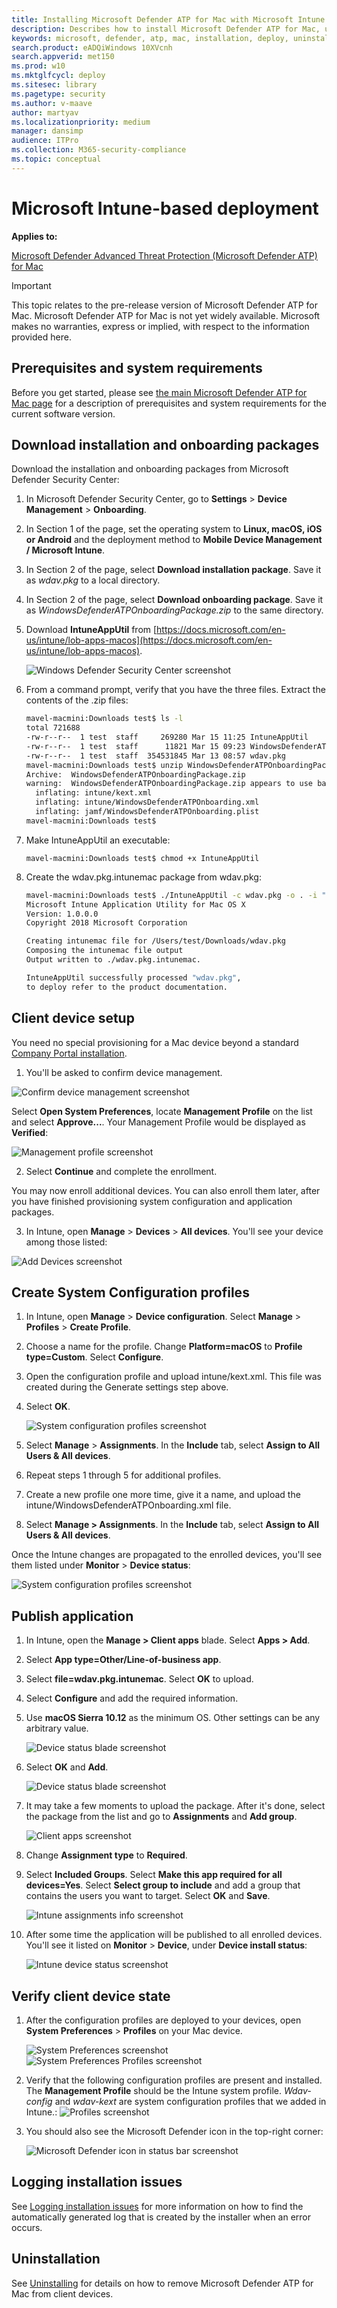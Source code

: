 ```yaml
---
title: Installing Microsoft Defender ATP for Mac with Microsoft Intune
description: Describes how to install Microsoft Defender ATP for Mac, using Microsoft Intune.
keywords: microsoft, defender, atp, mac, installation, deploy, uninstallation, intune, jamf, macos, mojave, high sierra, sierra
search.product: eADQiWindows 10XVcnh
search.appverid: met150
ms.prod: w10
ms.mktglfcycl: deploy
ms.sitesec: library
ms.pagetype: security
ms.author: v-maave
author: martyav
ms.localizationpriority: medium
manager: dansimp
audience: ITPro
ms.collection: M365-security-compliance 
ms.topic: conceptual
---
```


# Microsoft Intune-based deployment

**Applies to:**

[Microsoft Defender Advanced Threat Protection (Microsoft Defender ATP) for Mac](microsoft-defender-atp-mac.md)

>[!IMPORTANT]
>This topic relates to the pre-release version of Microsoft Defender ATP for Mac. Microsoft Defender ATP for Mac is not yet widely available. Microsoft makes no warranties, express or implied, with respect to the information provided here.

## Prerequisites and system requirements

Before you get started, please see [the main Microsoft Defender ATP for Mac page](microsoft-defender-atp-mac.md) for a description of prerequisites and system requirements for the current software version.

## Download installation and onboarding packages

Download the installation and onboarding packages from Microsoft Defender Security Center:

1. In Microsoft Defender Security Center, go to **Settings** > **Device Management** > **Onboarding**.
2. In Section 1 of the page, set the operating system to **Linux, macOS, iOS or Android** and the deployment method to **Mobile Device Management / Microsoft Intune**.
3. In Section 2 of the page, select **Download installation package**. Save it as _wdav.pkg_ to a local directory.
4. In Section 2 of the page, select **Download onboarding package**. Save it as _WindowsDefenderATPOnboardingPackage.zip_ to the same directory.
5. Download **IntuneAppUtil** from [https://docs.microsoft.com/en-us/intune/lob-apps-macos](https://docs.microsoft.com/en-us/intune/lob-apps-macos).

    ![Windows Defender Security Center screenshot](images/MDATP_2_DownloadPackages.png)

6. From a command prompt, verify that you have the three files.
    Extract the contents of the .zip files:

    ```bash
    mavel-macmini:Downloads test$ ls -l
    total 721688
    -rw-r--r--  1 test  staff     269280 Mar 15 11:25 IntuneAppUtil
    -rw-r--r--  1 test  staff      11821 Mar 15 09:23 WindowsDefenderATPOnboardingPackage.zip
    -rw-r--r--  1 test  staff  354531845 Mar 13 08:57 wdav.pkg
    mavel-macmini:Downloads test$ unzip WindowsDefenderATPOnboardingPackage.zip
    Archive:  WindowsDefenderATPOnboardingPackage.zip
    warning:  WindowsDefenderATPOnboardingPackage.zip appears to use backslashes as path separators
      inflating: intune/kext.xml
      inflating: intune/WindowsDefenderATPOnboarding.xml
      inflating: jamf/WindowsDefenderATPOnboarding.plist
    mavel-macmini:Downloads test$
    ```

7. Make IntuneAppUtil an executable:

    ```mavel-macmini:Downloads test$ chmod +x IntuneAppUtil```

8. Create the wdav.pkg.intunemac package from wdav.pkg:

    ```bash
    mavel-macmini:Downloads test$ ./IntuneAppUtil -c wdav.pkg -o . -i "com.microsoft.wdav" -n "1.0.0"
    Microsoft Intune Application Utility for Mac OS X
    Version: 1.0.0.0
    Copyright 2018 Microsoft Corporation

    Creating intunemac file for /Users/test/Downloads/wdav.pkg
    Composing the intunemac file output
    Output written to ./wdav.pkg.intunemac.

    IntuneAppUtil successfully processed "wdav.pkg",
    to deploy refer to the product documentation.
    ```

## Client device setup

You need no special provisioning for a Mac device beyond a standard [Company Portal installation](https://docs.microsoft.com/en-us/intune-user-help/enroll-your-device-in-intune-macos-cp).

1. You'll be asked to confirm device management.

![Confirm device management screenshot](images/MDATP_3_ConfirmDeviceMgmt.png)

Select **Open System Preferences**, locate **Management Profile** on the list and select **Approve...**. Your Management Profile would be displayed as **Verified**:

![Management profile screenshot](images/MDATP_4_ManagementProfile.png)

2. Select **Continue** and complete the enrollment.

You may now enroll additional devices. You can also enroll them later, after you have finished provisioning system configuration and application packages.

3. In Intune, open **Manage** > **Devices** > **All devices**. You'll see your device among those listed:

![Add Devices screenshot](images/MDATP_5_allDevices.png)

## Create System Configuration profiles

1. In Intune, open **Manage** > **Device configuration**. Select **Manage** > **Profiles** > **Create Profile**.
2. Choose a name for the profile. Change **Platform=macOS** to **Profile type=Custom**. Select **Configure**.
3. Open the configuration profile and upload intune/kext.xml. This file was created during the Generate settings step above.
4. Select **OK**.

    ![System configuration profiles screenshot](images/MDATP_6_SystemConfigurationProfiles.png)

5. Select **Manage** > **Assignments**. In the **Include** tab, select **Assign to All Users & All devices**.
6. Repeat steps 1 through 5 for additional profiles.
7. Create a new profile one more time, give it a name, and upload the intune/WindowsDefenderATPOnboarding.xml file.
8. Select **Manage > Assignments**.  In the **Include** tab, select **Assign to All Users & All devices**.

Once the Intune changes are propagated to the enrolled devices, you'll see them listed under **Monitor** > **Device status**:

![System configuration profiles screenshot](images/MDATP_7_DeviceStatusBlade.png)

## Publish application

1. In Intune, open the **Manage > Client apps** blade. Select **Apps > Add**.
2. Select **App type=Other/Line-of-business app**.
3. Select **file=wdav.pkg.intunemac**. Select **OK** to upload.
4. Select **Configure** and add the required information.
5. Use **macOS Sierra 10.12** as the minimum OS. Other settings can be any arbitrary value.

    ![Device status blade screenshot](images/MDATP_8_IntuneAppInfo.png)

6. Select **OK** and **Add**.

    ![Device status blade screenshot](images/MDATP_9_IntunePkgInfo.png)

7. It may take a few moments to upload the package. After it's done, select the package from the list and go to **Assignments** and **Add group**.

    ![Client apps screenshot](images/MDATP_10_ClientApps.png)

8. Change **Assignment type** to **Required**.
9. Select **Included Groups**. Select **Make this app required for all devices=Yes**. Select **Select group to include** and add a group that contains the users you want to target. Select **OK** and **Save**.

    ![Intune assignments info screenshot](images/MDATP_11_Assignments.png)

10. After some time the application will be published to all enrolled devices. You'll see it listed on **Monitor** > **Device**, under **Device install status**:

    ![Intune device status screenshot](images/MDATP_12_DeviceInstall.png)

## Verify client device state

1. After the configuration profiles are deployed to your devices, open **System Preferences** > **Profiles** on your Mac device.

    ![System Preferences screenshot](images/MDATP_13_SystemPreferences.png)
    ![System Preferences Profiles screenshot](images/MDATP_14_SystemPreferencesProfiles.png)

2. Verify that the following configuration profiles are present and installed. The **Management Profile** should be the Intune system profile. _Wdav-config_ and _wdav-kext_ are system configuration profiles that we added in Intune.:
    ![Profiles screenshot](images/MDATP_15_ManagementProfileConfig.png)

3. You should also see the Microsoft Defender icon in the top-right corner:

    ![Microsoft Defender icon in status bar screenshot](images/MDATP_Icon_Bar.png)

## Logging installation issues

See [Logging installation issues](microsoft-defender-atp-mac-resources.md#logging-installation-issues) for more information on how to find the automatically generated log that is created by the installer when an error occurs.

## Uninstallation

See [Uninstalling](microsoft-defender-atp-mac-resources.md#uninstalling) for details on how to remove Microsoft Defender ATP for Mac from client devices.